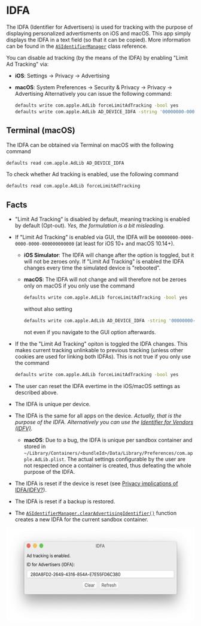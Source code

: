 # IDFA

The IDFA (Identifier for Advertisers) is used for tracking with the purpose of displaying personalized advertisments on iOS and macOS. This app simply displays the IDFA in a text field (so that it can be copied). More information can be found in the [`ASIdentifierManager`](https://developer.apple.com/reference/adsupport/asidentifiermanager) class reference.

You can disable ad tracking (by the means of the IDFA) by enabling "Limit Ad Tracking" via:

- **iOS**: Settings → Privacy → Advertising

- **macOS**: System Preferences → Security & Privacy → Privacy → Advertising
  Alternatively you can issue the following command:

  ```sh
  defaults write com.apple.AdLib forceLimitAdTracking -bool yes
  defaults write com.apple.AdLib AD_DEVICE_IDFA -string '00000000-0000-0000-0000-000000000000'
  ```

## Terminal (macOS)

The IDFA can be obtained via Terminal on macOS with the following command

```sh
defaults read com.apple.AdLib AD_DEVICE_IDFA
```

To check whether Ad tracking is enabled, use the following command

```sh
defaults read com.apple.AdLib forceLimitAdTracking
```

## Facts

- "Limit Ad Tracking" is disabled by default, meaning tracking is enabled by default (Opt-out).
  *Yes, the formulation is a bit misleading.*

- If "Limit Ad Tracking" is enabled via GUI, the IDFA will be `00000000-0000-0000-0000-000000000000` (at least for iOS 10+ and macOS 10.14+).

  - **iOS Simulator**: The IDFA will change after the option is toggled, but it will not be zeroes only. If "Limit Ad Tracking" is enabled the IDFA changes every time the simulated device is "rebooted".
  - **macOS**: The IDFA will not change and will therefore not be zeroes only on macOS if you only use the command

    ```sh
    defaults write com.apple.AdLib forceLimitAdTracking -bool yes
    ```
    without also setting

    ```sh
    defaults write com.apple.AdLib AD_DEVICE_IDFA -string '00000000-0000-0000-0000-000000000000'
    ```
    not even if you navigate to the GUI option afterwards.

- If the the "Limit Ad Tracking" opiton is toggled the IDFA changes. This makes current tracking unlinkable to previous tracking (unless other cookies are used for linking both IDFAs). This is not true if you only use the command

  ```sh
  defaults write com.apple.AdLib forceLimitAdTracking -bool yes
  ```

- The user can reset the IDFA evertime in the iOS/macOS settings as described above.

- The IDFA is unique per device.

- The IDFA is the same for all apps on the device.
  *Actually, that is the purpose of the IDFA. Alternatively you can use the [Identifier for Vendors (IDFV)](https://developer.apple.com/reference/uikit/uidevice/1620059-identifierforvendor).*

  - **macOS**: Due to a bug, the IDFA is unique per sandbox container and stored in `~/Library/Containers/<bundleId>/Data/Library/Preferences/com.apple.AdLib.plist`. The actual settings configurable by the user are not respected once a container is created, thus defeating the whole purpose of the IDFA.

- The IDFA is reset if the device is reset (see [Privacy implications of IDFA/IDFV?](http://security.stackexchange.com/a/22720/100009)).

- The IDFA is reset if a backup is restored.

- The [`ASIdentifierManager.clearAdvertisingIdentifier()`](https://developer.apple.com/documentation/adsupport/asidentifiermanager/2998811-clearadvertisingidentifier) function creates a new IDFA for the current sandbox container.

<img src="https://github.com/blochberger/IDFA/raw/master/screenshot.png" width="592px" height="250px" alt="Screenshot"/>